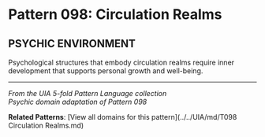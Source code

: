 # Pattern 098: Circulation Realms

## PSYCHIC ENVIRONMENT

Psychological structures that embody circulation realms require inner development that supports personal growth and well-being.

---

*From the UIA 5-fold Pattern Language collection*  
*Psychic domain adaptation of Pattern 098*

**Related Patterns**: [View all domains for this pattern](../../UIA/md/T098 Circulation Realms.md)